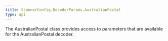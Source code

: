 ```yaml
---
title: ScannerConfig.DecoderParams.AustralianPostal
type: api
---
```



The AustralianPostal class provides access to parameters that are
 available for the AustralianPostal decoder.


